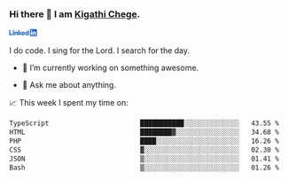 ### Hi there 👋 I am [Kigathi Chege](https://www.google.com/search?q=kigathi+chege).

<!-- [![LinkedIn](/Linkedin-logo-png.png)]([link to your URL](https://www.linkedin.com/in/kigathi/)) -->

[<img alt="alt_text" width="50px" src="Linkedin-logo-png.png" />](https://www.linkedin.com/in/kigathi/)

I do code.
I sing for the Lord.
I search for the day.

<!-- Glad to see you here!  -->
<!-- 
${kigathi-chege}.${your.repo.id}
![visitors](https://visitor-badge.glitch.me/badge?page_id=page.id) 
-->

<!--
**kigathi-chege/kigathi-chege** is a ✨ _special_ ✨ repository because its `README.md` (this file) appears on your GitHub profile.

Here are some ideas to get you started:
-->

- 🔭 I’m currently working on something awesome.
<!--
- 🌱 I’m currently learning SpringBoot.
- 👯 I’m looking to collaborate on a Django project.
- 🤔 I’m looking for help with payment schemes.
-->
- 💬 Ask me about anything.
<!--
- 📫 How to reach me: [Gmail](mailto:chegekigathi@gmail.com)
- ⚡ Fun fact: I am a Priest ✝️
-->

<!-- 
📊️ My Github stats

<img height="180em" src="https://github-readme-stats.vercel.app/api?username=kigathi-chege&show_icons=true&hide_border=true&&count_private=true&include_all_commits=true" />
-->

📈️ This week I spent my time on:

<!--START_SECTION:waka-->

```text
TypeScript                       ███████████░░░░░░░░░░░░░░   43.55 %
HTML                             ████████▓░░░░░░░░░░░░░░░░   34.68 %
PHP                              ████░░░░░░░░░░░░░░░░░░░░░   16.26 %
CSS                              ▓░░░░░░░░░░░░░░░░░░░░░░░░   02.30 %
JSON                             ▒░░░░░░░░░░░░░░░░░░░░░░░░   01.41 %
Bash                             ▒░░░░░░░░░░░░░░░░░░░░░░░░   01.26 %
```

<!--END_SECTION:waka-->
